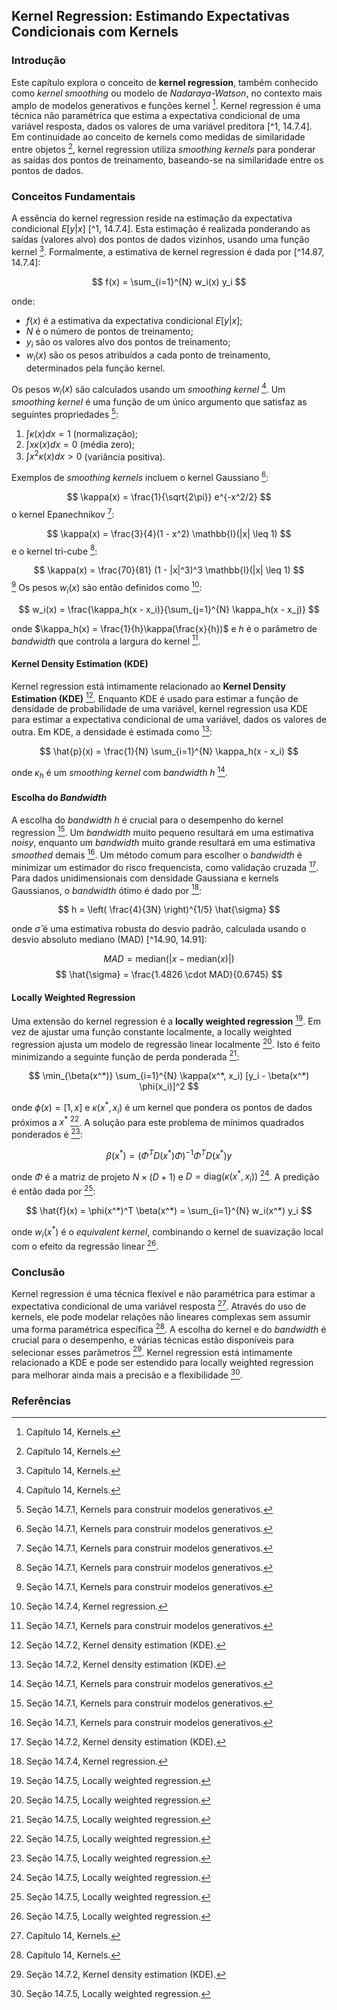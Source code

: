 ## Kernel Regression: Estimando Expectativas Condicionais com Kernels

### Introdução
Este capítulo explora o conceito de **kernel regression**, também conhecido como *kernel smoothing* ou modelo de *Nadaraya-Watson*, no contexto mais amplo de modelos generativos e funções kernel [^1]. Kernel regression é uma técnica não paramétrica que estima a expectativa condicional de uma variável resposta, dados os valores de uma variável preditora [^1, 14.7.4]. Em continuidade ao conceito de kernels como medidas de similaridade entre objetos [^1], kernel regression utiliza *smoothing kernels* para ponderar as saídas dos pontos de treinamento, baseando-se na similaridade entre os pontos de dados.

### Conceitos Fundamentais

A essência do kernel regression reside na estimação da expectativa condicional $E[y|x]$ [^1, 14.7.4]. Esta estimação é realizada ponderando as saídas (valores alvo) dos pontos de dados vizinhos, usando uma função kernel [^1]. Formalmente, a estimativa de kernel regression é dada por [^14.87, 14.7.4]:

$$ f(x) = \sum_{i=1}^{N} w_i(x) y_i $$

onde:
- $f(x)$ é a estimativa da expectativa condicional $E[y|x]$;
- $N$ é o número de pontos de treinamento;
- $y_i$ são os valores alvo dos pontos de treinamento;
- $w_i(x)$ são os pesos atribuídos a cada ponto de treinamento, determinados pela função kernel.

Os pesos $w_i(x)$ são calculados usando um *smoothing kernel* [^1]. Um *smoothing kernel* é uma função de um único argumento que satisfaz as seguintes propriedades [^14.69]:

1. $\int \kappa(x) dx = 1$ (normalização);
2. $\int x \kappa(x) dx = 0$ (média zero);
3. $\int x^2 \kappa(x) dx > 0$ (variância positiva).

Exemplos de *smoothing kernels* incluem o kernel Gaussiano [^14.70]:

$$ \kappa(x) = \frac{1}{\sqrt{2\pi}} e^{-x^2/2} $$
o kernel Epanechnikov [^14.74]:

$$ \kappa(x) = \frac{3}{4}(1 - x^2) \mathbb{I}(|x| \leq 1) $$
e o kernel tri-cube [^14.75]:

$$ \kappa(x) = \frac{70}{81} (1 - |x|^3)^3 \mathbb{I}(|x| \leq 1) $$
[^14.76]
Os pesos $w_i(x)$ são então definidos como [^14.88]:

$$ w_i(x) = \frac{\kappa_h(x - x_i)}{\sum_{j=1}^{N} \kappa_h(x - x_j)} $$

onde $\kappa_h(x) = \frac{1}{h}\kappa(\frac{x}{h})$ e $h$ é o parâmetro de *bandwidth* que controla a largura do kernel [^14.71].

#### Kernel Density Estimation (KDE)

Kernel regression está intimamente relacionado ao **Kernel Density Estimation (KDE)** [^14.72]. Enquanto KDE é usado para estimar a função de densidade de probabilidade de uma variável, kernel regression usa KDE para estimar a expectativa condicional de uma variável, dados os valores de outra. Em KDE, a densidade é estimada como [^14.78]:

$$ \hat{p}(x) = \frac{1}{N} \sum_{i=1}^{N} \kappa_h(x - x_i) $$

onde $\kappa_h$ é um *smoothing kernel* com *bandwidth* $h$ [^14.71].

#### Escolha do *Bandwidth*

A escolha do *bandwidth* $h$ é crucial para o desempenho do kernel regression [^14.71]. Um *bandwidth* muito pequeno resultará em uma estimativa *noisy*, enquanto um *bandwidth* muito grande resultará em uma estimativa *smoothed* demais [^14.71]. Um método comum para escolher o *bandwidth* é minimizar um estimador do risco frequencista, como validação cruzada [^14.72]. Para dados unidimensionais com densidade Gaussiana e kernels Gaussianos, o *bandwidth* ótimo é dado por [^14.89]:

$$ h = \left( \frac{4}{3N} \right)^{1/5} \hat{\sigma} $$

onde $\hat{\sigma}$ é uma estimativa robusta do desvio padrão, calculada usando o desvio absoluto mediano (MAD) [^14.90, 14.91]:

$$ MAD = \text{median}(|x - \text{median}(x)|) $$
$$ \hat{\sigma} = \frac{1.4826 \cdot MAD}{0.6745} $$

#### Locally Weighted Regression

Uma extensão do kernel regression é a **locally weighted regression** [^14.95]. Em vez de ajustar uma função constante localmente, a locally weighted regression ajusta um modelo de regressão linear localmente [^14.95]. Isto é feito minimizando a seguinte função de perda ponderada [^14.94]:

$$ \min_{\beta(x^*)} \sum_{i=1}^{N} \kappa(x^*, x_i) [y_i - \beta(x^*) \phi(x_i)]^2 $$

onde $\phi(x) = [1, x]$ e $\kappa(x^*, x_i)$ é um kernel que pondera os pontos de dados próximos a $x^*$ [^14.94]. A solução para este problema de mínimos quadrados ponderados é [^14.95]:

$$ \beta(x^*) = (\Phi^T D(x^*) \Phi)^{-1} \Phi^T D(x^*) y $$

onde $\Phi$ é a matriz de projeto $N \times (D + 1)$ e $D = \text{diag}(\kappa(x^*, x_i))$ [^14.95]. A predição é então dada por [^14.96]:

$$ \hat{f}(x) = \phi(x^*)^T \beta(x^*) = \sum_{i=1}^{N} w_i(x^*) y_i $$

onde $w_i(x^*)$ é o *equivalent kernel*, combinando o kernel de suavização local com o efeito da regressão linear [^14.96].

### Conclusão

Kernel regression é uma técnica flexível e não paramétrica para estimar a expectativa condicional de uma variável resposta [^1]. Através do uso de kernels, ele pode modelar relações não lineares complexas sem assumir uma forma paramétrica específica [^1]. A escolha do kernel e do *bandwidth* é crucial para o desempenho, e várias técnicas estão disponíveis para selecionar esses parâmetros [^14.72]. Kernel regression está intimamente relacionado a KDE e pode ser estendido para locally weighted regression para melhorar ainda mais a precisão e a flexibilidade [^14.95].

### Referências
[^1]: Capítulo 14, Kernels.
[^14.69]: Seção 14.7.1, Kernels para construir modelos generativos.
[^14.70]: Seção 14.7.1, Kernels para construir modelos generativos.
[^14.71]: Seção 14.7.1, Kernels para construir modelos generativos.
[^14.72]: Seção 14.7.2, Kernel density estimation (KDE).
[^14.74]: Seção 14.7.1, Kernels para construir modelos generativos.
[^14.75]: Seção 14.7.1, Kernels para construir modelos generativos.
[^14.76]: Seção 14.7.1, Kernels para construir modelos generativos.
[^14.78]: Seção 14.7.2, Kernel density estimation (KDE).
[^14.82]: Seção 14.7.4, Kernel regression.
[^14.83]: Seção 14.7.4, Kernel regression.
[^14.84]: Seção 14.7.4, Kernel regression.
[^14.85]: Seção 14.7.4, Kernel regression.
[^14.86]: Seção 14.7.4, Kernel regression.
[^14.87]: Seção 14.7.4, Kernel regression.
[^14.88]: Seção 14.7.4, Kernel regression.
[^14.89]: Seção 14.7.4, Kernel regression.
[^14.90]: Seção 14.7.4, Kernel regression.
[^14.91]: Seção 14.7.4, Kernel regression.
[^14.92]: Seção 14.7.5, Locally weighted regression.
[^14.93]: Seção 14.7.5, Locally weighted regression.
[^14.94]: Seção 14.7.5, Locally weighted regression.
[^14.95]: Seção 14.7.5, Locally weighted regression.
[^14.96]: Seção 14.7.5, Locally weighted regression.
<!-- END -->